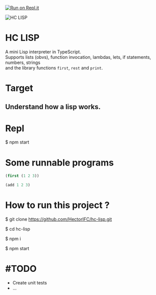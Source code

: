 [![Run on Repl.it](https://repl.it/badge/github/HectorIFC/hc-lisp)](https://repl.it/github/HectorIFC/hc-lisp)

![HC LISP](https://i.ibb.co/rchyKBy/hc-lisp-example.gif)

# HC LISP

A mini Lisp interpreter in TypeScript.  
Supports lists (obvs), function invocation, lambdas, lets, if statements, numbers, strings  
and the library functions `first`, `rest` and `print`.

# Target

## Understand how a lisp works.

# Repl

$ npm start

# Some runnable programs

```lisp
(first (1 2 3))
```

```lisp
(add 1 2 3)
```

# How to run this project ?

$ git clone https://github.com/HectorIFC/hc-lisp.git

$ cd hc-lisp

$ npm i

$ npm start

# #TODO

- Create unit tests
- ...
